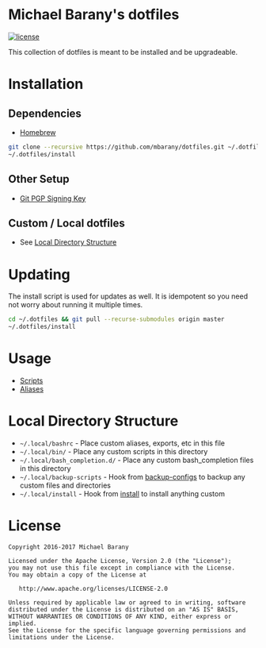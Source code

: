 # Michael Barany's dotfiles
[![license](https://img.shields.io/github/license/mbarany/dotfiles.svg)](http://github.com/mbarany/dotfiles/blob/master/LICENSE)

This collection of dotfiles is meant to be installed and be upgradeable.


# Installation

## Dependencies
 - [Homebrew](http://brew.sh/)

```bash
git clone --recursive https://github.com/mbarany/dotfiles.git ~/.dotfiles
~/.dotfiles/install
```

## Other Setup
 - [Git PGP Signing Key](https://git-scm.com/book/en/v2/Git-Tools-Signing-Your-Work)

## Custom / Local dotfiles
 - See [Local Directory Structure](#local-directory-structure)


# Updating
The install script is used for updates as well. It is idempotent so you need not worry about running it multiple times.
```bash
cd ~/.dotfiles && git pull --recurse-submodules origin master
~/.dotfiles/install
```


# Usage
 - [Scripts](bin/README.md)
 - [Aliases](shell/700--aliases.bash)


# Local Directory Structure
 - `~/.local/bashrc` - Place custom aliases, exports, etc in this file
 - `~/.local/bin/` - Place any custom scripts in this directory
 - `~/.local/bash_completion.d/` - Place any custom bash_completion files in this directory
 - `~/.local/backup-scripts` - Hook from [backup-configs](bin/backup-configs) to backup any custom files and directories
 - `~/.local/install` - Hook from [install](install) to install anything custom

License
=======

    Copyright 2016-2017 Michael Barany

    Licensed under the Apache License, Version 2.0 (the "License");
    you may not use this file except in compliance with the License.
    You may obtain a copy of the License at

       http://www.apache.org/licenses/LICENSE-2.0

    Unless required by applicable law or agreed to in writing, software
    distributed under the License is distributed on an "AS IS" BASIS,
    WITHOUT WARRANTIES OR CONDITIONS OF ANY KIND, either express or implied.
    See the License for the specific language governing permissions and
    limitations under the License.
